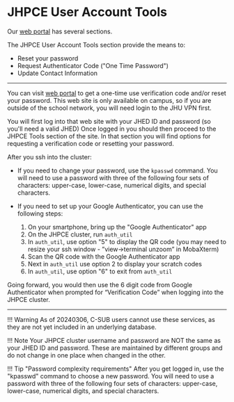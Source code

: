 # JHPCE User Account Tools

Our [web portal](https://jhpce-app02.jhsph.edu/) has several sections.

The JHPCE User Account Tools section provide the means to:

* Reset your password
* Request Authenticator Code ("One Time Password")
* Update Contact Information
---
You can visit [web portal](https://jhpce-app02.jhsph.edu/) to get a one-time use verification code and/or reset your password.  This web site is only available on campus, so if you are outside of the school network, you will need login to the JHU VPN first.

You will first log into that web site with your JHED ID and password (so you'll need a valid JHED) Once logged in you should then proceed to the JHPCE Tools section of the site.  In that section you will find options for requesting a verification code or resetting your password.
 
After you ssh into the cluster:
 
- If you need to change your password, use the `kpasswd` command. You will need to use a password with three of the following four sets of
characters: upper-case, lower-case, numerical digits, and special characters.
 
- If you need to set up your Google Authenticator, you can use the following steps:
  
    1. On your smartphone, bring up the "Google Authenticator" app
    2. On the JHPCE cluster, run `auth_util`
    3. In `auth_util`, use option "5" to display the QR code (you may need to resize your ssh window - ”view->terminal unzoom” in MobaXterm)
    4. Scan the QR code with the Google Authenticator app
    5. Next in `auth_util` use option 2 to display your scratch codes
    6. In `auth_util`, use option "6" to exit from `auth_util`
 
Going forward, you would then use the 6 digit code from Google Authenticator when prompted for “Verification Code” when logging into the JHPCE cluster.

---

!!! Warning
    As of 20240306, C-SUB users cannot use these services, as they are not yet included in an underlying database.

!!! Note
    Your JHPCE cluster username and password are NOT the same as your JHED ID and password. These are maintained by different groups and do not change in one place when changed in the other.
    
!!! Tip "Password complexity requirements"
    After you get logged in, use the "kpasswd" command to choose a new password. You will need to use a password with three of the following four sets of characters: upper-case, lower-case, numerical digits, and special characters.
    


